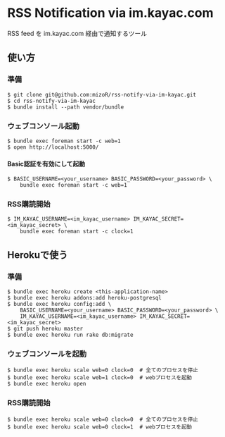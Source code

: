 # RSS Notification via im.kayac.com

RSS feed を im.kayac.com 経由で通知するツール

## 使い方

### 準備

```
$ git clone git@github.com:mizoR/rss-notify-via-im-kayac.git
$ cd rss-notify-via-im-kayac
$ bundle install --path vendor/bundle
```

### ウェブコンソール起動

```
$ bundle exec foreman start -c web=1
$ open http://localhost:5000/
```

#### Basic認証を有効にして起動

```
$ BASIC_USERNAME=<your_username> BASIC_PASSWORD=<your_password> \
    bundle exec foreman start -c web=1
```

### RSS購読開始

```
$ IM_KAYAC_USERNAME=<im_kayac_username> IM_KAYAC_SECRET=<im_kayac_secret> \
    bundle exec foreman start -c clock=1
```

## Herokuで使う

### 準備

```
$ bundle exec heroku create <this-application-name>
$ bundle exec heroku addons:add heroku-postgresql
$ bundle exec heroku config:add \
    BASIC_USERNAME=<your_username> BASIC_PASSWORD=<your_password> \
    IM_KAYAC_USERNAME=<im_kayac_username> IM_KAYAC_SECRET=<im_kayac_secret>
$ git push heroku master
$ bundle exec heroku run rake db:migrate
```

### ウェブコンソールを起動

```
$ bundle exec heroku scale web=0 clock=0  # 全てのプロセスを停止
$ bundle exec heroku scale web=1 clock=0  # webプロセスを起動
$ bundle exec heroku open
```

### RSS購読開始

```
$ bundle exec heroku scale web=0 clock=0  # 全てのプロセスを停止
$ bundle exec heroku scale web=0 clock=1  # webプロセスを起動
```

